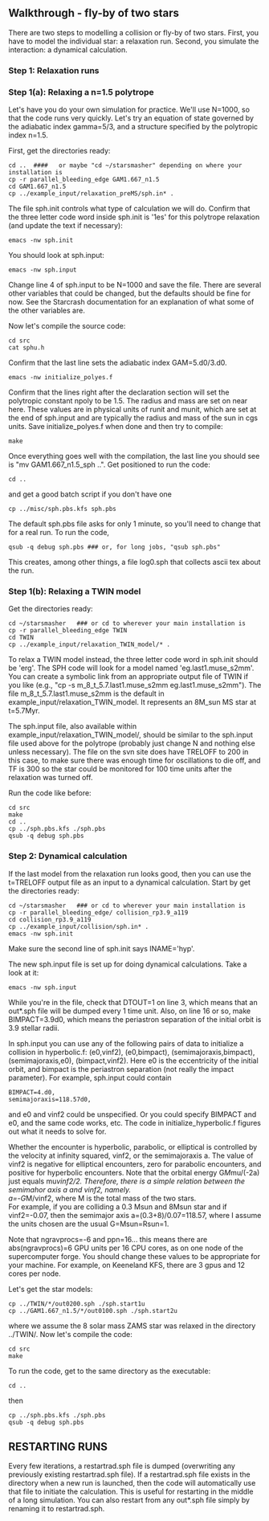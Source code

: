 ## Walkthrough - fly-by of two stars

There are two steps to modelling a collision or fly-by of two stars.
First, you have to model the individual star: a relaxation run.
Second, you simulate the interaction: a dynamical calculation.

### Step 1: Relaxation runs

### Step 1(a): Relaxing a n=1.5 polytrope

Let's have you do your own simulation for practice.  We'll use N=1000, so that the code runs very quickly.  Let's try an equation of state
governed by the adiabatic index gamma=5/3, and a structure specified
by the polytropic index n=1.5.

First, get the directories ready:
```
cd ..  ####   or maybe "cd ~/starsmasher" depending on where your installation is
cp -r parallel_bleeding_edge GAM1.667_n1.5
cd GAM1.667_n1.5
cp ../example_input/relaxation_preMS/sph.in* .
```
The file sph.init controls what type of calculation we will do.
Confirm that the three letter code word inside sph.init is '1es' for this polytrope relaxation (and update the text if necessary):
```
emacs -nw sph.init
```
You should look at sph.input:
```
emacs -nw sph.input
```
Change line 4 of sph.input to be N=1000 and save the file.
There are several other variables that could be changed, but the defaults should be fine for now.
See the Starcrash documentation for an explanation of what some of the other variables are.

Now let's compile the source code:
```
cd src
cat sphu.h
```
Confirm that the last line sets the adiabatic index GAM=5.d0/3.d0.
```
emacs -nw initialize_polyes.f
```
Confirm that the lines right after the declaration section will set the polytropic constant npoly to be 1.5.
The radius and mass are set on near here.
These values are in physical units of runit and munit, which are set at the end of sph.input and are typically the radius and mass of the sun in cgs units.
Save initialize_polyes.f when done and then try to compile:
```
make
```
Once everything goes well with the
compilation, the last line you should see is "mv GAM1.667_n1.5_sph
..".  Get positioned to run the code:
```
cd ..
```
and get a good batch script if you don't have one
```
cp ../misc/sph.pbs.kfs sph.pbs
```
The default sph.pbs file asks for only 1 minute, so you'll need to
change that for a real run.  To run the code,
```
qsub -q debug sph.pbs ### or, for long jobs, "qsub sph.pbs"
```
This creates, among other things, a file log0.sph that collects
ascii tex about the run.

### Step 1(b): Relaxing a TWIN model

Get the directories ready:
```
cd ~/starsmasher   ### or cd to wherever your main installation is
cp -r parallel_bleeding_edge TWIN
cd TWIN
cp ../example_input/relaxation_TWIN_model/* .
```

To relax a TWIN model instead, the three letter code word in sph.init should be 'erg'.
The SPH code will look for a model named 'eg.last1.muse_s2mm'.
You can create a symbolic link from an appropriate output file of TWIN if you like (e.g., "cp -s m_8_t_5.7.last1.muse_s2mm eg.last1.muse_s2mm").
The file m_8_t_5.7.last1.muse_s2mm is the default in example_input/relaxation_TWIN_model.
It represents an 8M_sun MS star at t=5.7Myr.

The sph.input file, also available within example_input/relaxation_TWIN_model/, should be similar to the sph.input file used above for the polytrope (probably just change N and nothing else unless necessary).
The file on the svn site does have TRELOFF to 200 in this case, to make sure there was enough time for oscillations to die off, and TF is 300 so the star could be monitored for 100 time units after the relaxation was turned off.

Run the code like before:
```
cd src
make
cd ..
cp ../sph.pbs.kfs ./sph.pbs
qsub -q debug sph.pbs
```

### Step 2: Dynamical calculation

If the last model from the relaxation run looks good, then you can use the t=TRELOFF output file as an input to a dynamical calculation.
Start by get the directories ready:
```
cd ~/starsmasher   ### or cd to wherever your main installation is
cp -r parallel_bleeding_edge/ collision_rp3.9_a119
cd collision_rp3.9_a119
cp ../example_input/collision/sph.in* .
emacs -nw sph.init
```
Make sure the second line of sph.init says INAME='hyp'.

The new sph.input file is set up for doing dynamical calculations.
Take a look at it:
```
emacs -nw sph.input
```
While you're in the file, check that DTOUT=1 on line 3, which means that an out*.sph file will be dumped every 1 time unit.
Also, on line 16 or so, make BIMPACT=3.9d0, which means the periastron separation of the initial orbit is 3.9 stellar radii.

In sph.input you can use any of the following pairs of data to initialize a collision in hyperbolic.f: (e0,vinf2), (e0,bimpact), (semimajoraxis,bimpact), (semimajoraxis,e0), (bimpact,vinf2).  Here e0 is the eccentricity of the initial orbit, and bimpact is the periastron separation (not really the impact parameter).
For example, sph.input could contain

```
BIMPACT=4.d0,
semimajoraxis=118.57d0,
```

and e0 and vinf2 could be unspecified.
Or you could specify BIMPACT and e0, and the same code works, etc.
The code in initialize_hyperbolic.f figures out what it needs to solve for.

Whether the encounter is hyperbolic, parabolic, or elliptical is controlled by the velocity at infinity squared, vinf2, or the semimajoraxis a.
The value of vinf2 is negative for elliptical encounters, zero for parabolic encounters, and positive for hyperbolic encounters.
Note that the orbital energy G*M*mu/(-2a) just equals mu*vinf2/2.
Therefore, there is a simple relation between the semimahor axis a and vinf2, namely.  
a=-G*M/vinf2, where M is the total mass of the two stars.  
For example, if you are colliding a 0.3 Msun and 8Msun star and if vinf2=-0.07, then the semimajor axis a=(0.3+8)/0.07=118.57, where I assume the units chosen are the usual G=Msun=Rsun=1.

Note that ngravprocs=-6 and ppn=16... this means there are abs(ngravprocs)=6 GPU units per 16 CPU cores, as on one node of the supercomputer forge.
You should change these values to be appropriate for your machine.
For example, on Keeneland KFS, there are 3 gpus and 12 cores per node.

Let's get the star models:
```
cp ../TWIN/*/out0200.sph ./sph.start1u
cp ../GAM1.667_n1.5/*/out0100.sph ./sph.start2u
```
where we assume the 8 solar mass ZAMS star was relaxed in the directory ../TWIN/.
Now let's compile the code:
```
cd src
make
```
To run the code, get to the same directory as the executable:
```
cd ..
```
then
```
cp ../sph.pbs.kfs ./sph.pbs
qsub -q debug sph.pbs
```

## RESTARTING RUNS

Every few iterations, a restartrad.sph file is dumped (overwriting any previously existing restartrad.sph file).
If a restartrad.sph file exists in the directory when a new run is launched, then the code will automatically use that file to initiate the calculation.
This is useful for restarting in the middle of a long simulation.
You can also restart from any out*.sph file simply by renaming it to restartrad.sph.

